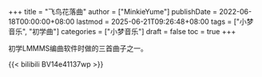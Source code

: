 +++
title = "飞鸟花落曲"
author = ["MinkieYume"]
publishDate = 2022-06-18T00:00:00+08:00
lastmod = 2025-06-21T09:26:48+08:00
tags = ["小梦音乐", "初学曲"]
categories = ["小梦音乐"]
draft = false
toc = true
+++

初学LMMMS编曲软件时做的三首曲子之一。

{{< bilibili BV14e41137wp >}}
